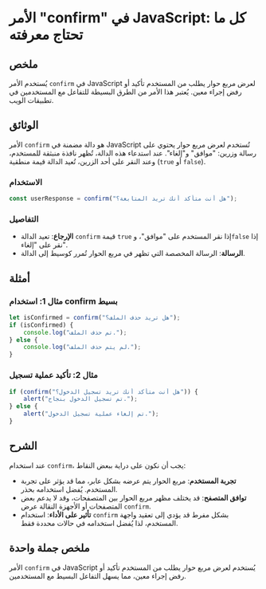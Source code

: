 <!--
Meta Description: # الأمر "confirm" في JavaScript: كل ما تحتاج معرفته ## ملخص يُستخدم الأمر `confirm` في JavaScript لعرض مربع حوار يطلب من المستخدم تأكيد أو رفض إجراء م...
Meta Keywords: confirm, javascript, على, مربع, المستخدم
-->

# الأمر "confirm" في JavaScript: كل ما تحتاج معرفته

## ملخص
يُستخدم الأمر `confirm` في JavaScript لعرض مربع حوار يطلب من المستخدم تأكيد أو رفض إجراء معين. يُعتبر هذا الأمر من الطرق البسيطة للتفاعل مع المستخدمين في تطبيقات الويب.

## الوثائق
الأمر `confirm` هو دالة مضمنة في JavaScript تُستخدم لعرض مربع حوار يحتوي على رسالة وزرين: "موافق" و"إلغاء". عند استدعاء هذه الدالة، تُظهر نافذة منبثقة للمستخدم، وعند النقر على أحد الزرين، تُعيد الدالة قيمة منطقية (`true` أو `false`).

### الاستخدام
```javascript
const userResponse = confirm("هل أنت متأكد أنك تريد المتابعة؟");
```

### التفاصيل
- **الإرجاع**: تعيد الدالة `confirm` قيمة `true` إذا نقر المستخدم على "موافق"، و`false` إذا نقر على "إلغاء".
- **الرسالة**: الرسالة المخصصة التي تظهر في مربع الحوار تُمرر كوسيط إلى الدالة.

## أمثلة
### مثال 1: استخدام confirm بسيط
```javascript
let isConfirmed = confirm("هل تريد حذف الملف؟");
if (isConfirmed) {
    console.log("تم حذف الملف.");
} else {
    console.log("لم يتم حذف الملف.");
}
```

### مثال 2: تأكيد عملية تسجيل
```javascript
if (confirm("هل أنت متأكد أنك تريد تسجيل الدخول؟")) {
    alert("تم تسجيل الدخول بنجاح.");
} else {
    alert("تم إلغاء عملية تسجيل الدخول.");
}
```

## الشرح
عند استخدام `confirm`، يجب أن نكون على دراية ببعض النقاط:
- **تجربة المستخدم**: مربع الحوار يتم عرضه بشكل عابر، مما قد يؤثر على تجربة المستخدم. يُفضل استخدامه بحذر.
- **توافق المتصفح**: قد يختلف مظهر مربع الحوار بين المتصفحات، وقد لا يدعم بعض المتصفحات أو الأجهزة النقالة عرض `confirm`.
- **تأثير على الأداء**: استخدام `confirm` بشكل مفرط قد يؤدي إلى تعقيد واجهة المستخدم، لذا يُفضل استخدامه في حالات محددة فقط.

## ملخص جملة واحدة
الأمر `confirm` في JavaScript يُستخدم لعرض مربع حوار يطلب من المستخدم تأكيد أو رفض إجراء معين، مما يسهل التفاعل البسيط مع المستخدمين.
